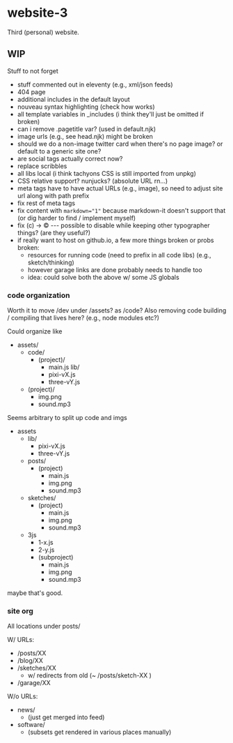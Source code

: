 # website-3

Third (personal) website.

## WIP

Stuff to not forget

- stuff commented out in eleventy (e.g., xml/json feeds)
- 404 page
- additional includes in the default layout
- nouveau syntax highlighting (check how works)
- all template variables in _includes (i think they'll just be omitted if broken)
- can i remove .pagetitle var? (used in default.njk)
- image urls (e.g., see head.njk) might be broken
- should we do a non-image twitter card when there's no page image? or default to a generic site one?
- are social tags actually correct now?
- replace scribbles
- all libs local (i think tachyons CSS is still imported from unpkg)
- CSS relative support? nunjucks? (absolute URL rn...)
- meta tags have to have actual URLs (e.g., image), so need to adjust site url along with path prefix
- fix rest of meta tags
- fix content with `markdown="1"` because markdown-it doesn't support that (or dig harder to find / implement myself)
- fix (c) -> © --- possible to disable while keeping other typographer things? (are they useful?)
- if really want to host on github.io, a few more things broken or probs broken:
    - resources for running code (need to prefix in all code libs) (e.g., sketch/thinking)
    - however garage links are done probably needs to handle too
    - idea: could solve both the above w/ some JS globals

### code organization

Worth it to move /dev under /assets? as /code?
Also removing code building / compiling that lives here? (e.g., node modules etc?)

Could organize like

- assets/
    - code/
        - (project)/
            - main.js
        lib/
            - pixi-vX.js
            - three-vY.js
    - (project)/
        - img.png
        - sound.mp3

Seems arbitrary to split up code and imgs

- assets
    - lib/
        - pixi-vX.js
        - three-vY.js
    - posts/
        - (project)
            - main.js
            - img.png
            - sound.mp3
    - sketches/
        - (project)
            - main.js
            - img.png
            - sound.mp3
    - 3js
        - 1-x.js
        - 2-y.js
        - (subproject)
            - main.js
            - img.png
            - sound.mp3

maybe that's good.

### site org

All locations under posts/

W/ URLs:
- /posts/XX
- /blog/XX
- /sketches/XX
    - w/ redirects from old (~ /posts/sketch-XX )
- /garage/XX

W/o URLs:
- news/
    - (just get merged into feed)
- software/
    - (subsets get rendered in various places manually)
